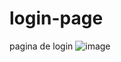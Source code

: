 # login-page
pagina de login
![image](https://user-images.githubusercontent.com/109501699/210259247-182c6328-fb2b-40ef-a2c4-eb02d8a9253b.png)
